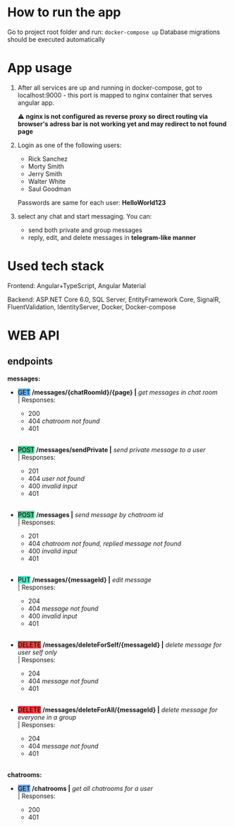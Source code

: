 # How to run the app
Go to project root folder and run: `docker-compose up`
Database migrations should be executed automatically

# App usage
1) After all services are up and running in docker-compose, got to localhost:9000 - this port is mapped to nginx container that serves angular app.

    :warning: **nginx is not configured as reverse proxy so direct routing via browser's adress bar is not working yet and may redirect to not found page**

2) Login as one of the following users:
    - Rick Sanchez
    - Morty Smith
    - Jerry Smith
    - Walter White
    - Saul Goodman
    
    Passwords are same for each user: **HelloWorld123**

3) select any chat and start messaging. You can:
    - send both private and group messages
    - reply, edit, and delete messages in **telegram-like manner**

# Used tech stack
Frontend: Angular+TypeScript, Angular Material

Backend: ASP.NET Core 6.0, SQL Server, EntityFramework Core, SignalR, FluentValidation, IdentityServer, Docker, Docker-compose

# WEB API

## endpoints
**messages:**
- <mark style="background-color: #61affe">GET</mark>
    **/messages/{chatRoomId}/{page} |** *get messages in chat room*<br/>
    | Responses:
    - 200 
    - 404 *chatroom not found*
    - 401
    
    <br/>
- <mark style="background-color: #49cc90">POST</mark>
    **/messages/sendPrivate |** *send private message to a user*<br/>
    | Responses:
    - 201
    - 404 *user not found*
    - 400 *invalid input*
    - 401

    <br/>
- <mark style="background-color: #49cc90">POST</mark>
    **/messages |** *send message by chatroom id*<br/>
    | Responses:
    - 201
    - 404 *chatroom not found, replied message not found*
    - 400 *invalid input*
    - 401 

    <br/>
- <mark style="background-color: #50e3c2">PUT</mark>
    **/messages/{messageId} |** *edit message*<br/>
    | Responses:
    - 204
    - 404 *message not found*
    - 400 *invalid input*
    - 401

    <br/>
- <mark style="background-color: #f93e3e">DELETE</mark>
    **/messages/deleteForSelf/{messageId} |** *delete message for user self only*<br/>
    | Responses:
    - 204
    - 404 *message not found* 
    - 401

    <br/>
- <mark style="background-color: #f93e3e">DELETE</mark>
    **/messages/deleteForAll/{messageId} |** *delete message for everyone in a group*<br/>
    | Responses:
    - 204
    - 404 *message not found*
    - 401

    <br/>
**chatrooms:**
- <mark style="background-color: #61affe">GET</mark>
    **/chatrooms |** *get all chatrooms for a user*<br/>
    | Responses:
    - 200 
    - 401

    <br/> 
